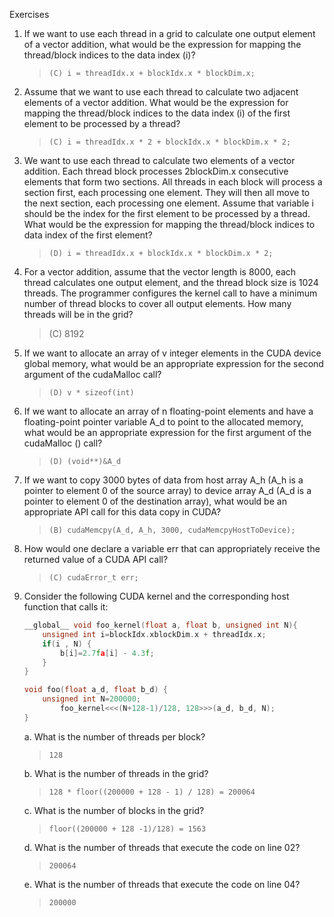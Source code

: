 Exercises

1. If we want to use each thread in a grid to calculate one output element of a vector addition, what would be the expression for mapping the thread/block indices to the data index (i)?

    > `(C) i = threadIdx.x + blockIdx.x * blockDim.x;`

2. Assume that we want to use each thread to calculate two adjacent elements of a vector addition. What would be the expression for mapping the thread/block indices to the data index (i) of the first element to be processed by a thread?

    > `(C) i = threadIdx.x * 2 + blockIdx.x * blockDim.x * 2;`

3. We want to use each thread to calculate two elements of a vector addition. Each thread block processes 2blockDim.x consecutive elements that form two sections. All threads in each block will process a section first, each processing one element. They will then all move to the next section, each processing one element. Assume that variable i should be the index for the first element to be processed by a thread. What would be the expression for mapping the thread/block indices to data index of the first element?

    > `(D) i = threadIdx.x + blockIdx.x * blockDim.x * 2;`

4. For a vector addition, assume that the vector length is 8000, each thread calculates one output element, and the thread block size is 1024 threads. The programmer configures the kernel call to have a minimum number of thread blocks to cover all output elements. How many threads will be in the grid?

    > (C) 8192

5. If we want to allocate an array of v integer elements in the CUDA device global memory, what would be an appropriate expression for the second argument of the cudaMalloc call?

    > `(D) v * sizeof(int)`

6. If we want to allocate an array of n floating-point elements and have a floating-point pointer variable A_d to point to the allocated memory, what would be an appropriate expression for the first argument of the cudaMalloc () call?

    > `(D) (void**)&A_d`

7. If we want to copy 3000 bytes of data from host array A_h (A_h is a pointer to element 0 of the source array) to device array A_d (A_d is a pointer to element 0 of the destination array), what would be an appropriate API call for this data copy in CUDA?

    > `(B) cudaMemcpy(A_d, A_h, 3000, cudaMemcpyHostToDevice);`

8. How would one declare a variable err that can appropriately receive the returned value of a CUDA API call?

    > `(C) cudaError_t err;`

9. Consider the following CUDA kernel and the corresponding host function that calls it:

    ```cpp
    __global__ void foo_kernel(float a, float b, unsigned int N){
        unsigned int i=blockIdx.xblockDim.x + threadIdx.x;
        if(i , N) {
            b[i]=2.7fa[i] - 4.3f;
        }
    }

    void foo(float a_d, float b_d) {
        unsigned int N=200000;
            foo_kernel<<<(N+128-1)/128, 128>>>(a_d, b_d, N);
    }
    ```

    a. What is the number of threads per block? 
    
    > `128`
    
    b. What is the number of threads in the grid? 
    
    > `128 * floor((200000 + 128 - 1) / 128) = 200064`
    
    c. What is the number of blocks in the grid? 
    
    > `floor((200000 + 128 -1)/128) = 1563`
    
    d. What is the number of threads that execute the code on line 02? 
    
    > `200064`
    
    e. What is the number of threads that execute the code on line 04? 
    
    > `200000`
